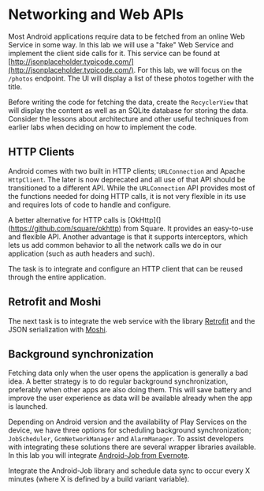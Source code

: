 # Networking and Web APIs

Most Android applications require data to be fetched from an online Web Service in some way. In this lab we will use a "fake" Web Service and implement the client side calls for it. This service can be found at [http://jsonplaceholder.typicode.com/](http://jsonplaceholder.typicode.com/). For this lab, we will focus on the `/photos` endpoint. The UI will display a list of these photos together with the title. 

Before writing the code for fetching the data, create the `RecyclerView` that will display the content as well as an SQLite database for storing the data. Consider the lessons about architecture and other useful techniques from earlier labs when deciding on how to implement the code. 

## HTTP Clients

Android comes with two built in HTTP clients; `URLConnection` and Apache `HttpClient`. The later is now deprecated and all use of that API should be transitioned to a different API. While the `URLConnection` API provides most of the functions needed for doing HTTP calls, it is not very flexible in its use and requires lots of code to handle and configure. 

A better alternative for HTTP calls is [OkHttp](](https://github.com/square/okhttp) from Square. It provides an easy-to-use and flexible API. Another advantage is that it supports interceptors, which lets us add common behavior to all the network calls we do in our application (such as auth headers and such). 

The task is to integrate and configure an HTTP client that can be reused through the entire application.

## Retrofit and Moshi

The next task is to integrate the web service with the library [Retrofit](http://square.github.io/retrofit/) and the JSON serialization with [Moshi](https://github.com/square/moshi). 

## Background synchronization

Fetching data only when the user opens the application is generally a bad idea. A better strategy is to do regular background synchronization, preferably when other apps are also doing them. This will save battery and improve the user experience as data will be available already when the app is launched.

Depending on Android version and the availability of Play Services on the device, we have three options for scheduling background synchronization; `JobScheduler`, `GcmNetworkManager` and `AlarmManager`. To assist developers with integrating these solutions there are several wrapper libraries available. In this lab you will integrate [Android-Job from Evernote](https://github.com/evernote/android-job).

Integrate the Android-Job library and schedule data sync to occur every X minutes (where X is defined by a build variant variable).